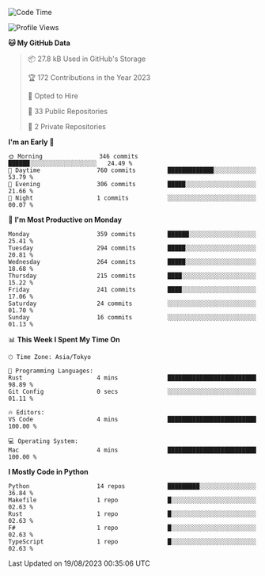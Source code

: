 <!--START_SECTION:waka-->
![Code Time](http://img.shields.io/badge/Code%20Time-698%20hrs%2052%20mins-blue)

![Profile Views](http://img.shields.io/badge/Profile%20Views-1-blue)

**🐱 My GitHub Data** 

> 📦 27.8 kB Used in GitHub's Storage 
 > 
> 🏆 172 Contributions in the Year 2023
 > 
> 💼 Opted to Hire
 > 
> 📜 33 Public Repositories 
 > 
> 🔑 2 Private Repositories 
 > 
**I'm an Early 🐤** 

```text
🌞 Morning                346 commits         ██████░░░░░░░░░░░░░░░░░░░   24.49 % 
🌆 Daytime                760 commits         █████████████░░░░░░░░░░░░   53.79 % 
🌃 Evening                306 commits         █████░░░░░░░░░░░░░░░░░░░░   21.66 % 
🌙 Night                  1 commits           ░░░░░░░░░░░░░░░░░░░░░░░░░   00.07 % 
```
📅 **I'm Most Productive on Monday** 

```text
Monday                   359 commits         ██████░░░░░░░░░░░░░░░░░░░   25.41 % 
Tuesday                  294 commits         █████░░░░░░░░░░░░░░░░░░░░   20.81 % 
Wednesday                264 commits         █████░░░░░░░░░░░░░░░░░░░░   18.68 % 
Thursday                 215 commits         ████░░░░░░░░░░░░░░░░░░░░░   15.22 % 
Friday                   241 commits         ████░░░░░░░░░░░░░░░░░░░░░   17.06 % 
Saturday                 24 commits          ░░░░░░░░░░░░░░░░░░░░░░░░░   01.70 % 
Sunday                   16 commits          ░░░░░░░░░░░░░░░░░░░░░░░░░   01.13 % 
```


📊 **This Week I Spent My Time On** 

```text
🕑︎ Time Zone: Asia/Tokyo

💬 Programming Languages: 
Rust                     4 mins              █████████████████████████   98.89 % 
Git Config               0 secs              ░░░░░░░░░░░░░░░░░░░░░░░░░   01.11 % 

🔥 Editors: 
VS Code                  4 mins              █████████████████████████   100.00 % 

💻 Operating System: 
Mac                      4 mins              █████████████████████████   100.00 % 
```

**I Mostly Code in Python** 

```text
Python                   14 repos            █████████░░░░░░░░░░░░░░░░   36.84 % 
Makefile                 1 repo              █░░░░░░░░░░░░░░░░░░░░░░░░   02.63 % 
Rust                     1 repo              █░░░░░░░░░░░░░░░░░░░░░░░░   02.63 % 
F#                       1 repo              █░░░░░░░░░░░░░░░░░░░░░░░░   02.63 % 
TypeScript               1 repo              █░░░░░░░░░░░░░░░░░░░░░░░░   02.63 % 
```




 Last Updated on 19/08/2023 00:35:06 UTC
<!--END_SECTION:waka-->
